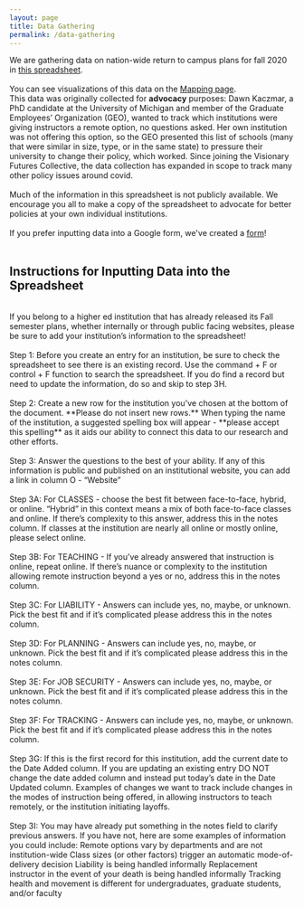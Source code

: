 ```yaml
---
layout: page
title: Data Gathering
permalink: /data-gathering
---
```

We are gathering data on nation-wide return to campus plans for fall 2020 in [this spreadsheet](https://docs.google.com/spreadsheets/d/1QT9K9gqxfdKA5G4xuKsL5EgrNQF5darG3WLiomixoVE/edit#gid=1727698265).<br />
<br />
You can see visualizations of this data on the [Mapping page](https://visionary-futures-collective.github.io/covid19/mapping).
<br />
This data was originally collected for **advocacy** purposes: Dawn Kaczmar, a PhD candidate at the University of Michigan and member of the Graduate Employees’ Organization (GEO), wanted to track which institutions were giving instructors a remote option, no questions asked. Her own institution was not offering this option, so the GEO presented this list of schools (many that were similar in size, type, or in the same state) to pressure their university to change their policy, which worked. Since joining the Visionary Futures Collective, the data collection has expanded in scope to track many other policy issues around covid.<br />
<br />
Much of the information in this spreadsheet is not publicly available. We encourage you all to make a copy of the spreadsheet to advocate for better policies at your own individual institutions.<br /> 
<br />
If you prefer inputting data into a Google form, we've created a [form](https://docs.google.com/forms/d/1hmOTgI74QANxipEU01BjjgQncg7dkWMKDe-Ejuf1aVk/edit)!<br />
<br />
## Instructions for Inputting Data into the Spreadsheet

<br />
If you belong to a higher ed institution that has already released its Fall semester plans, whether internally or through public facing websites, please be sure to add your institution’s information to the spreadsheet!<br />
<br />
Step 1: Before you create an entry for an institution, be sure to check the spreadsheet to see there is an existing record. Use the command + F or control + F function to search the spreadsheet. If you do find a record but need to update the information, do so and skip to step 3H.<br />
<br />
Step 2: Create a new row for the institution you've chosen at the bottom of the document. **Please do not insert new rows.** When typing the name of the institution, a suggested spelling box will appear - **please accept this spelling** as it aids our ability to connect this data to our research and other efforts.<br />
<br />
Step 3: Answer the questions to the best of your ability. If any of this information is public and published on an institutional website, you can add a link in column O - “Website”<br />
<br />
Step 3A: For CLASSES - choose the best fit  between face-to-face, hybrid, or online. “Hybrid” in this context means a mix of both face-to-face classes and online. If there’s complexity to this answer, address this in the notes column. If classes at the institution are nearly all online or mostly online, please select online.<br />
<br />
Step 3B: For TEACHING - If you’ve already answered that instruction is online, repeat online. If there’s nuance or complexity to the institution allowing remote instruction beyond a yes or no, address this in the notes column.<br />
<br />
Step 3C: For LIABILITY - Answers can include yes, no, maybe, or unknown. Pick the best fit and if it’s complicated please address this in the notes column.<br />
<br />
Step 3D: For PLANNING - Answers can include yes, no, maybe, or unknown. Pick the best fit and if it’s complicated please address this in the notes column.<br />
<br />
Step 3E: For JOB SECURITY - Answers can include yes, no, maybe, or unknown. Pick the best fit and if it’s complicated please address this in the notes column.<br />
<br />
Step 3F: For TRACKING -  Answers can include yes, no, maybe, or unknown. Pick the best fit and if it’s complicated please address this in the notes column.<br />
<br />
Step 3G: If this is the first record for this institution, add the current date to the Date Added column. If you are updating an existing entry DO NOT change the date added column and instead put today’s date in the Date Updated column. Examples of changes we want to track include changes in the modes of instruction being offered, in allowing instructors to teach remotely, or the institution initiating layoffs.<br />
<br />
Step 3I: You may have already put something in the notes field to clarify previous answers. If you have not, here are some examples of information you could include: 
Remote options vary by departments and are not institution-wide
Class sizes (or other factors) trigger an automatic mode-of-delivery decision
Liability is being handled informally
Replacement instructor in the event of your death is being handled informally
Tracking health and movement is different for undergraduates, graduate students, and/or faculty

